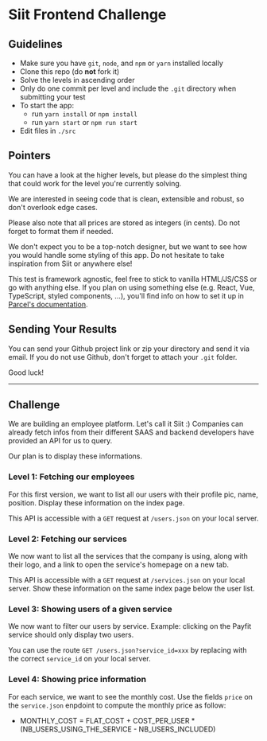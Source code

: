 # Siit Frontend Challenge

## Guidelines

- Make sure you have `git`, `node`, and `npm` or `yarn` installed locally
- Clone this repo (do **not** fork it)
- Solve the levels in ascending order
- Only do one commit per level and include the `.git` directory when submitting your test
- To start the app:
  - run `yarn install` or `npm install`
  - run `yarn start` or `npm run start`
- Edit files in `./src`

## Pointers

You can have a look at the higher levels, but please do the simplest thing that could work for the level you're currently solving.

We are interested in seeing code that is clean, extensible and robust, so don't overlook edge cases.

Please also note that all prices are stored as integers (in cents). Do not forget to format them if needed.

We don't expect you to be a top-notch designer, but we want to see how you would handle some styling of this app. Do not hesitate to take inspiration from Siit or anywhere else!

This test is framework agnostic, feel free to stick to vanilla HTML/JS/CSS or go with anything else. If you plan on using something else (e.g. React, Vue, TypeScript, styled components, ...), you'll find info on how to set it up in [Parcel's documentation](https://en.parceljs.org/recipes.html).

## Sending Your Results

You can send your Github project link or zip your directory and send it via email.
If you do not use Github, don't forget to attach your `.git` folder.

Good luck!

---

## Challenge

We are building an employee platform. Let's call it Siit :)
Companies can already fetch infos from their different SAAS and backend developers have provided an API for us to query.

Our plan is to display these informations.

### Level 1: Fetching our employees

For this first version, we want to list all our users with their profile pic, name, position. Display these information on the index page.

This API is accessible with a `GET` request at `/users.json` on your local server.

### Level 2: Fetching our services

We now want to list all the services that the company is using, along with their logo, and a link to open the service's homepage on a new tab.

This API is accessible with a `GET` request at `/services.json` on your local server. Show these information on the same index page below the user list.

### Level 3: Showing users of a given service

We now want to filter our users by service. Example: clicking on the Payfit service should only display two users.

You can use the route `GET /users.json?service_id=xxx` by replacing with the correct `service_id` on your local server.

### Level 4: Showing price information

For each service, we want to see the monthly cost. Use the fields `price` on the `service.json` enpdoint to compute the monthly price as follow:

- MONTHLY_COST = FLAT_COST + COST_PER_USER * (NB_USERS_USING_THE_SERVICE - NB_USERS_INCLUDED)
